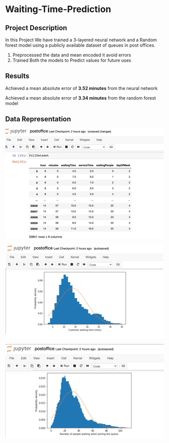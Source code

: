 # Waiting-Time-Prediction

## Project Description

In this Project We have trained a 3-layered neural network and a Random forest model using a
publicly available dataset of queues in post offices.

1) Preprocessed the data and mean encoded it avoid errors
2) Trained Both the models to Predict values for future uses

## Results

Achieved a mean absolute error of **3.52 minutes** from the neural network 

Achieved a mean absolute error of **3.34 minutes** from the random forest model

## Data Representation


![Screenshots](Screenshots/data1.png)

![Screenshots](Screenshots/data2.png)

![Screenshots](Screenshots/data3.png)
